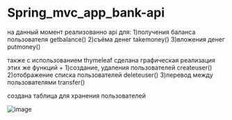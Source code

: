 # Spring_mvc_app_bank-api
на данный момент реализованно api для:
1)получения баланса пользователя getbalance()
2)съёма денег takemoney()
3)вложения денег putmoney()

также с использованием thymeleaf сделана графическая реализация этих же функций +
1)создание, удаления пользователей createuser()
2)отображение списка пользователей deleteuser()
3)перевод между пользователями transfer()

создана таблица для хранения пользователей

![image](https://user-images.githubusercontent.com/62066130/201464400-6feb3d75-9bea-4074-bf9c-4accae32fc44.png)
